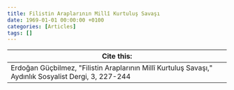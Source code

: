 ```yaml
---
title: Filistin Araplarının Millî Kurtuluş Savaşı
date: 1969-01-01 00:00:00 +0100
categories: [Articles]
tags: []
---
```




| Cite this:   |
|--------|
| Erdoğan Güçbilmez, "Filistin Araplarının Millî Kurtuluş Savaşı," Aydınlık Sosyalist Dergi, 3, 227-244 

